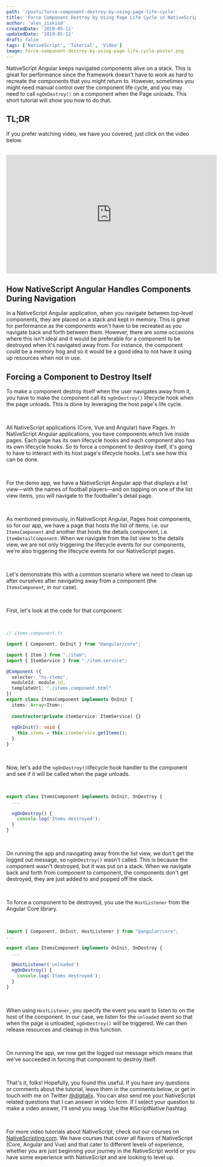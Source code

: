 ```yaml
---
path: '/posts/force-component-destroy-by-using-page-life-cycle'
title: 'Force Component Destroy by Using Page Life Cycle in NativeScript Angular'
author: 'alex_ziskind'
createdDate: '2019-05-11'
updatedDate: '2019-05-11'
draft: false
tags: ['NativeScript', 'Tutorial', 'Video']
image: force-component-destroy-by-using-page-life-cycle-poster.png
---
```


NativeScript Angular keeps navigated components alive on a stack. This is great for performance since the framework doesn't have to work as hard to recreate the components that you might return to. However, sometimes you might need manual control over the component life cycle, and you may need to call `ngOnDestroy()` on a component when the Page unloads. This short tutorial will show you how to do that.

## TL;DR

If you prefer watching video, we have you covered, just click on the video below.

<br>

<div class="videoWrapper">
    <iframe width="560" height="315" src="https://www.youtube.com/embed/c7PEuIKGGiY" frameborder="0" allowfullscreen></iframe>
</div>

## How NativeScript Angular Handles Components During Navigation

In a NativeScript Angular application, when you navigate between top-level components, they are placed on a stack and kept in memory. This is great for performance as the components won't have to be recreated as you navigate back and forth between them. However, there are some occasions where this isn't ideal and it would be preferable for a component to be destroyed when it's navigated away from. For instance, the component could be a memory hog and so it would be a good idea to not have it using up resources when not in use.

## Forcing a Component to Destroy Itself

To make a component destroy itself when the user navigates away from it, you have to make the component call its `ngOnDestroy()` lifecycle hook when the page unloads. This is done by leveraging the host page's life cycle.

<br>

All NativeScript applications (Core, Vue and Angular) have Pages. In NativeScript Angular applications, you have components which live inside pages. Each page has its own lifecycle hooks and each component also has its own lifecycle hooks. So to force a component to destroy itself, it's going to have to interact with its host page's lifecycle hooks. Let's see how this can be done.

<br>

For the demo app, we have a NativeScript Angular app that displays a list view—with the names of football players—and on tapping on one of the list view items, you will navigate to the footballer's detail page.

<br>

As mentioned previously, in NativeScript Angular, Pages host components, so for our app, we have a page that hosts the list of items, i.e. our `ItemsComponent` and another that hosts the details component, i.e. `ItemDetailComponent`. When we navigate from the list view to the details view, we are not only triggering the lifecycle events for our components, we're also triggering the lifecycle events for our NativeScript pages.

<br>

Let's demonstrate this with a common scenario where we need to clean up after ourselves after navigating away from a component (the `ItemsComponent`, in our case).

<br>

First, let's look at the code for that component:

<br>

```typescript
// items.component.ts

import { Component, OnInit } from "@angular/core";

import { Item } from "./item";
import { ItemService } from "./item.service";

@Component ({
  selector: "ns-items",
  moduleId: module.id,
  templateUrl: "./items.component.html"
})
export class ItemsComponent implements OnInit {
  items: Array<Item>;
  
  constructor(private itemService: ItemService) {}
  
  ngOnInit(): void {
    this.items = this.itemService.getItems();
  }
}
```

<br>

Now, let's add the `ngOnDestroy()`lifecycle hook handler to the component and see if it will be called when the page unloads.

<br>

```typescript
export class ItemsComponent implements OnInit, OnDestroy {
  ...
  
  ngOnDestroy() {
    console.log('Items destroyed');
  }
}
```

<br>

On running the app and navigating away from the list view, we don't get the logged out message, so `ngOnDestroy()` wasn't called. This is because the component wasn't destroyed, but it was put on a stack. When we navigate back and forth from component to component, the components don't get destroyed, they are just added to and popped off the stack.

<br>

To force a component to be destroyed, you use the `HostListener` from the Angular Core library.

<br>

```typescript
import { Component, OnInit, HostListener } from "@angular/core";
...

export class ItemsComponent implements OnInit, OnDestroy {
  ...
  
  @HostListener('unloaded')
  ngOnDestroy() {
    console.log('Items destroyed');
  }
}
```

<br>

When using `HostListener`, you specify the event you want to listen to on the host of the component. In our case, we listen for the `unloaded` event so that when the page is unloaded, `ngOnDestroy()` will be triggered. We can then release resources and cleanup in this function.

<br>

On running the app, we now get the logged out message which means that we've succeeded in forcing that component to destroy itself.

<br>

That's it, folks! Hopefully, you found this useful. If you have any questions or comments about the tutorial, leave them in the comments below, or get in touch with me on Twitter [@digitalix](https://twitter.com/digitalix?lang=en). You can also send me your NativeScript related questions that I can answer in video form. If I select your question to make a video answer, I'll send you swag. Use the #iScriptNative hashtag.

<br>

For more video tutorials about NativeScript, check out our courses on [NativeScripting.com](https://nativescripting.com). We have courses that cover all flavors of NativeScript (Core, Angular and Vue) and that cater to different levels of experience, whether you are just beginning your journey in the NativeScript world or you have some experience with NativeScript and are looking to level up.
